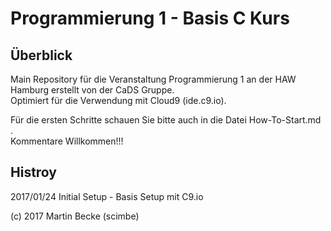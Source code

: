 # Programmierung 1 - Basis C Kurs

## Überblick 
Main Repository für die Veranstaltung Programmierung 1 an der HAW Hamburg erstellt von der CaDS Gruppe.    
Optimiert für die Verwendung mit Cloud9 (ide.c9.io).    

Für die ersten Schritte schauen Sie bitte auch in die Datei How-To-Start.md .    
Kommentare Willkommen!!!     

## Histroy
2017/01/24
Initial Setup - Basis Setup mit C9.io 


(c) 2017 Martin Becke (scimbe)
